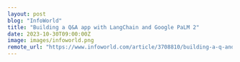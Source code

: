 ```yaml
---
layout: post
blog: "InfoWorld"
title: "Building a Q&A app with LangChain and Google PaLM 2"
date: 2023-10-30T09:00:00Z
image: images/infoworld.png
remote_url: "https://www.infoworld.com/article/3708810/building-a-q-and-a-app-with-langchain-and-google-palm-2.html#tk.rss_applicationdevelopment"
---
```

